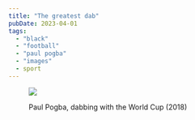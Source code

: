 ```yaml
---
title: "The greatest dab"
pubDate: 2023-04-01
tags: 
  - "black"
  - "football"
  - "paul pogba"
  - "images"
  - sport
---
```


<figure>

![](/images/hi-res-91f27750d495650e7f048e0a6c0a4391_crop_north.jpg)

<figcaption>

Paul Pogba, dabbing with the World Cup (2018)

</figcaption>

</figure>
